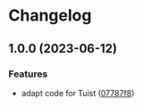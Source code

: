# Changelog

## 1.0.0 (2023-06-12)


### Features

* adapt code for Tuist ([07787f8](https://github.com/cprecioso/asdf-tuist/commit/07787f8a1ecb6cb194cdc0706b773a2b1851dc23))
